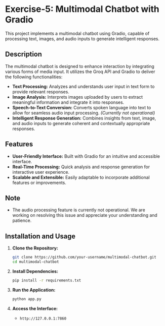 # Exercise-5: Multimodal Chatbot with Gradio

This project implements a multimodal chatbot using Gradio, capable of processing text, images, and audio inputs to generate intelligent responses.

## Description

The multimodal chatbot is designed to enhance interaction by integrating various forms of media input. It utilizes the Groq API and Gradio to deliver the following functionalities:

- **Text Processing:** Analyzes and understands user input in text form to provide relevant responses.
- **Image Analysis:** Interprets images uploaded by users to extract meaningful information and integrate it into responses.
- **Speech-to-Text Conversion:** Converts spoken language into text to allow for seamless audio input processing. *(Currently not operational)*
- **Intelligent Response Generation:** Combines insights from text, image, and audio inputs to generate coherent and contextually appropriate responses.

## Features

- **User-Friendly Interface:** Built with Gradio for an intuitive and accessible interface.
- **Real-Time Processing:** Quick analysis and response generation for interactive user experience.
- **Scalable and Extensible:** Easily adaptable to incorporate additional features or improvements.

## Note

- The audio processing feature is currently not operational. We are working on resolving this issue and appreciate your understanding and patience.

## Installation and Usage

1. **Clone the Repository:**
   ```bash
   git clone https://github.com/your-username/multimodal-chatbot.git
   cd multimodal-chatbot
   ```

2. **Install Dependencies:**
   ```bash
   pip install -r requirements.txt
   ```

3. **Run the Application:**
   ```bash
   python app.py
   ```

4. **Access the Interface:**
   - `http://127.0.0.1:7860` 


